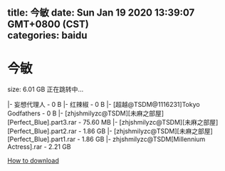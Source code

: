 
title: 今敏
date: Sun Jan 19 2020 13:39:07 GMT+0800 (CST)    
categories: baidu
---

# 今敏
size: 6.01 GB
 正在跳转中...
 
|- 妄想代理人 - 0 B
|- 红辣椒 - 0 B
|- [超越@TSDM@1116231]Tokyo Godfathers - 0 B
|- [zhjshmilyzc@TSDM][未麻之部屋][Perfect_Blue].part3.rar - 75.60 MB
|- [zhjshmilyzc@TSDM][未麻之部屋][Perfect_Blue].part2.rar - 1.86 GB
|- [zhjshmilyzc@TSDM][未麻之部屋][Perfect_Blue].part1.rar - 1.86 GB
|- zhjshmilyzc@TSDM[Millennium Actress].rar - 2.21 GB

[How to download](https://bpcam.bemobtrk.com/go/2ceec3aa-1ca2-46d6-b9ff-aaa5c184517c?jno=2790)
